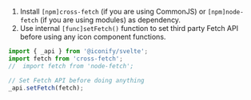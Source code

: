 1. Install `[npm]cross-fetch` (if you are using CommonJS) or `[npm]node-fetch` (if you are using modules) as dependency.
2. Use internal `[func]setFetch()` function to set third party Fetch API before using any icon component functions.

```js
import { _api } from '@iconify/svelte';
import fetch from 'cross-fetch';
//  import fetch from 'node-fetch';

// Set Fetch API before doing anything
_api.setFetch(fetch);
```
